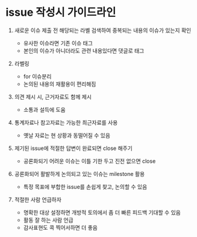 # issue 작성시 가이드라인

1. 새로운 이슈 제출 전 해당되는 라벨 검색하여 중복되는 내용의 이슈가 있는지 확인
	- 유사한 이슈라면 기존 이슈 태그
	- 본인의 이슈가 아니더라도 관련 내용있다면 댓글로 태그
	

2. 라벨링
 	- for 이슈분리
 	- 논의된 내용의 재활용이 편리해짐


3. 의견 제시 시, 근거자료도 함께 제시 
	- 소통과 설득에 도움
	


4. 통계자료나 참고자료는 가능한 최근자료를 사용 
	- 옛날 자료는 현 상황과 동떨어질 수 있음
	


5. 제기된 issue에 적절한 답변이 완료되면 close 해주기
	- 공론화되기 어려운 이슈는 이틀 기한 두고 진전 없으면 close
	


6. 공론화되어 활발하게 논의되고 있는 이슈는 milestone 활용
	- 특정 목표에 부합한 issue를 손쉽게 찾고, 논의할 수 있음
	


7. 적절한 사람 언급하자 
	- 명확한 대상 설정하면 개방적 토의에서 좀 더 빠른 피드백 기대할 수 있음
	- 활동 잘 하는 사람 언급
	- 감사표현도 콕 찍어서하면 더 좋음
      
